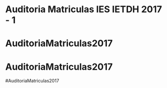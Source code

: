 # Auditoria Matriculas IES IETDH 2017 - 1
# AuditoriaMatriculas2017
# AuditoriaMatriculas2017
#AuditoriaMatriculas2017
